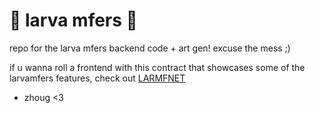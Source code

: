 # 🐛 larva mfers 🐛

repo for the larva mfers backend code + art gen!
excuse the mess ;)

if u wanna roll a frontend with this contract that showcases some of the larvamfers features, check out [LARMFNET](https://github.com/zhoug0x/larmfnet)

- zhoug <3
